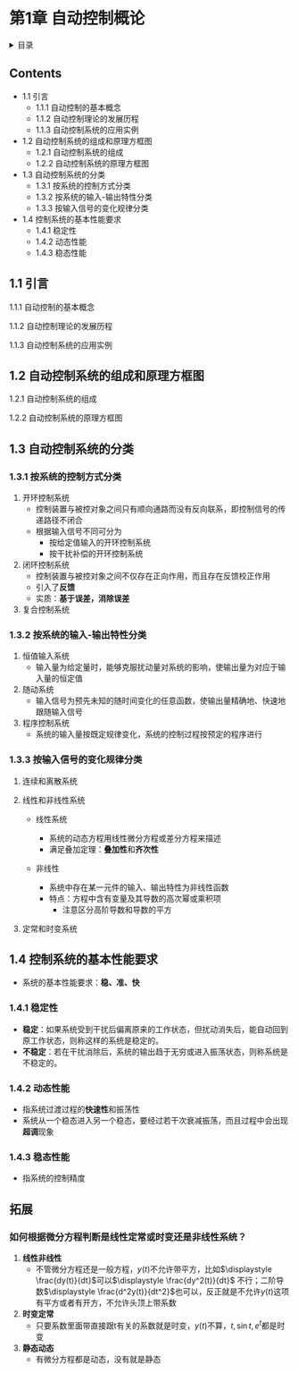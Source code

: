# 第1章 自动控制概论

<details> <summary>
目录
</summary> <pre>
- 1.1 引言
  - 1.1.1 自动控制的基本概念
  - 1.1.2 自动控制理论的发展历程
  - 1.1.3 自动控制系统的应用实例
- 1.2 自动控制系统的组成和原理方框图
  - 1.2.1 自动控制系统的组成
  - 1.2.2 自动控制系统的原理方框图
- 1.3 自动控制系统的分类
  - 1.3.1 按系统的控制方式分类
  - 1.3.2 按系统的输入-输出特性分类
  - 1.3.3 按输入信号的变化规律分类
- 1.4 控制系统的基本性能要求
  - 1.4.1 稳定性
  - 1.4.2 动态性能
  - 1.4.3 稳态性能
</code></pre> </details>

## Contents

- 1.1 引言
  - 1.1.1 自动控制的基本概念
  - 1.1.2 自动控制理论的发展历程
  - 1.1.3 自动控制系统的应用实例
- 1.2 自动控制系统的组成和原理方框图
  - 1.2.1 自动控制系统的组成
  - 1.2.2 自动控制系统的原理方框图
- 1.3 自动控制系统的分类
  - 1.3.1 按系统的控制方式分类
  - 1.3.2 按系统的输入-输出特性分类
  - 1.3.3 按输入信号的变化规律分类
- 1.4 控制系统的基本性能要求
  - 1.4.1 稳定性
  - 1.4.2 动态性能
  - 1.4.3 稳态性能

## 1.1 引言

1.1.1 自动控制的基本概念

1.1.2 自动控制理论的发展历程

1.1.3 自动控制系统的应用实例

## 1.2 自动控制系统的组成和原理方框图

1.2.1 自动控制系统的组成

1.2.2 自动控制系统的原理方框图

## 1.3 自动控制系统的分类

### 1.3.1 按系统的控制方式分类

1. 开环控制系统
   - 控制装置与被控对象之间只有顺向通路而没有反向联系，即控制信号的传递路径不闭合
   - 根据输入信号不同可分为
     - 按给定值输入的开环控制系统
     - 按干扰补偿的开环控制系统
2. 闭环控制系统
   - 控制装置与被控对象之间不仅存在正向作用，而且存在反馈校正作用
   - 引入了**反馈**
   - 实质：**基于误差，消除误差**
3. 复合控制系统

### 1.3.2 按系统的输入-输出特性分类

1. 恒值输入系统
   - 输入量为给定量时，能够克服扰动量对系统的影响，使输出量为对应于输入量的恒定值
2. 随动系统
   - 输入信号为预先未知的随时间变化的任意函数，使输出量精确地、快速地跟随输入信号
3. 程序控制系统
   - 系统的输入量按既定规律变化，系统的控制过程按预定的程序进行

### 1.3.3 按输入信号的变化规律分类

1. 连续和离散系统
2. 线性和非线性系统
   - 线性系统
     - 系统的动态方程用线性微分方程或差分方程来描述
     - 满足叠加定理：**叠加性**和**齐次性**

   - 非线性
     - 系统中存在某一元件的输入、输出特性为非线性函数
     - 特点：方程中含有变量及其导数的高次幂或乘积项
       - 注意区分高阶导数和导数的平方

3. 定常和时变系统

## 1.4 控制系统的基本性能要求

- 系统的基本性能要求：**稳、准、快**

### 1.4.1 稳定性

- **稳定**：如果系统受到干扰后偏离原来的工作状态，但扰动消失后，能自动回到原工作状态，则称这样的系统是稳定的。
- **不稳定**：若在干扰消除后，系统的输出趋于无穷或进入振荡状态，则称系统是不稳定的。

### 1.4.2 动态性能

- 指系统过渡过程的**快速性**和振荡性
- 系统从一个稳态进入另一个稳态，要经过若干次衰减振荡，而且过程中会出现**超调**现象

### 1.4.3 稳态性能

- 指系统的控制精度

## 拓展

### 如何根据微分方程判断是线性定常或时变还是非线性系统？

1. **线性非线性**
   - 不管微分方程还是一般方程，$y(t)$不允许带平方，比如$\displaystyle \frac{dy(t)}{dt}$可以$\displaystyle \frac{dy^2(t)}{dt}$ 不行；二阶导数$\displaystyle \frac{d^2y(t)}{dt^2}$也可以，反正就是不允许$y(t)$这项有平方或者有开方，不允许头顶上带系数
2. **时变定常**
   - 只要系数里面带直接跟t有关的系数就是时变，$y(t)$不算，$t,\sin{t},e^t$都是时变
3. **静态动态**
   - 有微分方程都是动态，没有就是静态

